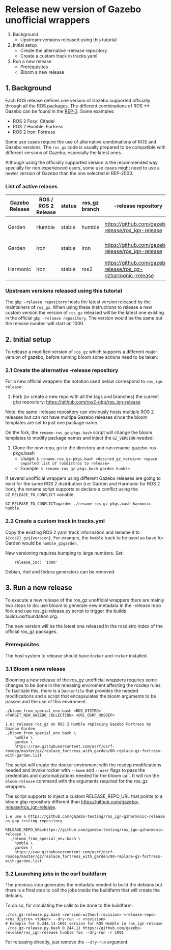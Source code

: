 # Release new version of Gazebo unofficial wrappers

1. Background
   * Upstream versions released using this tutorial
2. Initial setup
   * Create the alternative -release repository
   * Create a custom track in tracks.yaml
3. Run a new release
   * Prerequisites
   * Bloom a new release

## 1. Background

Each ROS release defines one version of Gazebo supported officially through
all the ROS packages. The different combinations of ROS <-> Gazebo can be
found in the [REP-3](http://www.ros.org/reps/rep-2000.html). Some examples:

 * ROS 2 Foxy: Citadel
 * ROS 2 Humble: Fortress
 * ROS 2 Iron: Fortress

Some use cases require the use of alternative combinations of ROS and Gazebo
versions. The `ros_gz` code is usually prepared to be compatible with
different versions of Gazebo, especially the latest ones.

Although using the officially supported version is the recommended way
specially for non experienced users, some use cases might need to use a
newer version of Gazebo than the one selected in REP-2000.

### List of active relases

| Gazebo Release | ROS / ROS 2 Release | status     | ros_gz branch | -release repository | CI | release cmd |
| ---------------|---------------------|------------|---------------|---------------------|----|-------------|
| Garden         | Humble              | stable     | humble        | https://github.com/gazebo-release/ros_ign-release | [![Build Status](https://build.osrfoundation.org/buildStatus/icon?job=ros_gzgarden_bridge-install-pkg_humble-ci-jammy-amd64)](https://build.osrfoundation.org/job/ros_gzgarden_bridge-install-pkg_humble-ci-jammy-amd64/) | <details>```RELEASE_REPO_URL=https://github.com/gazebo-release/ros_ign-release ./bloom_from_special_env.bash humble garden https://raw.githubusercontent.com/osrf/osrf-rosdep/master/gz/replace_fortress_with_garden/00-replace-gz-fortress-with-garden.list```</details> |
| Garden         | Iron                | stable     | iron          | https://github.com/gazebo-release/ros_ign-release | [![Build Status](https://build.osrfoundation.org/buildStatus/icon?job=ros_gzgarden_bridge-install-pkg_iron-ci-jammy-amd64)](https://build.osrfoundation.org/job/ros_gzgarden_bridge-install-pkg_iron-ci-jammy-amd64/) | <details>```RELEASE_REPO_URL=https://github.com/gazebo-release/ros_ign-release ./bloom_from_special_env.bash iron garden https://raw.githubusercontent.com/osrf/osrf-rosdep/master/gz/replace_fortress_with_garden/00-replace-gz-fortress-with-garden.list```</details> |
| Harmonic       | Iron                | stable     | ros2          | https://github.com/gazebo-release/ros_gz-gzharmonic-release | [![Build Status](https://build.osrfoundation.org/buildStatus/icon?job=ros_gzharmonic_bridge-install-pkg_iron-ci-jammy-amd64)](https://build.osrfoundation.org/job/ros_gzharmonic_bridge-install-pkg_iron-ci-jammy-amd64/) | <details>```RELEASE_REPO_URL=https://github.com/gazebo-release/ros_gz-gzharmonic-release   ./bloom_from_special_env.bash iron harmonic https://raw.githubusercontent.com/osrf/osrf-rosdep```</details> |

### Upstream versions released using this tutorial

The `gbp -release repository` hosts the latest version released by the
maintainers of `ros_gz`. When using these instructions to release a new custom
version the version of `ros_gz` released will be the latest one existing in the
official `gbp -release repository`. The version would be the same but the
release number will start on 1000.

## 2. Initial setup

To release a modified version of `ros_gz` which supports a different major
version of gazebo, before running bloom some actions need to be taken:

### 2.1 Create the alternative -release repository

For a new official wrappers the notation used below correspond to `ros_ign-release`:

 1. Fork (or create a new repo with all the tags and branches) the current gbp repository:
    https://github.com/ros2-gbp/ros_ign-release

Note: the same -release repository can obviously hosts multiple ROS 2 releases but
can not have multipe Gazebo releases since the bloom templates are set to just one
package name.

On the fork, the `rename-ros_gz-pkgs.bash` script will change the bloom templates to modify package names and inject the `GZ_VERSION` needed:

 1. Clone the new repo, go to the directory and run rename-gazebo-ros-pkgs.bash
    - Usage: `$ rename-ros_gz-pkgs.bash <desired_gz_version> <space separted list of rosdistros to release>`
    - Example: `$ rename-ros_gz-pkgs.bash garden humble`

If several unofficial wrappers using different Gazebo releases are going to exist for the same ROS 2 distribution (i.e: Garden and Harmonic for ROS 2 Iron), the rename script supports to declare a conflict using the `GZ_RELEASE_TO_CONFLICT` variable:

```
GZ_RELEASE_TO_CONFLICT=garden ./rename-ros_gz-pkgs.bash harmonic humble
```

### 2.2 Create a custom track in tracks.yml

Copy the existing ROS 2 yaml track information and rename it to `${ros2}_gz${version}`.
For example, the `humble` track to be used as base for Garden would be `humble_gzgarden`.

New versioning requires bumping to large numbers. Set:

```
    release_inc: '1000'
```

Debian, rhel and fedora generators can be removed.

## 3. Run a new release

To execute a new release of the ros_gz unofficial wrappers there are mainly two
steps to do: use bloom to generate new metadata in the -release repo fork and
use ros_gz-release.py script to trigger the builds builds.osrfoundation.org.

The new version will be the latest one released in the rosdistro index of the
official ros_gz packages.

### Prerequisites

The host system to release should have `docker` and `rocker` installed.

### 3.1 Bloom a new release

Blooming a new release of the ros_gz unofficial wrappers requires some changes
to be done in the releasing enviroment affecting the rosdep rules. To facilitate
this, there is a `Dockerfile` that provides the needed modifications and a script
that encapsulates the bloom arguments to be passed and the use of this enviroment.

```
./bloom_from_special_env.bash <ROS_DISTRO> <TARGET_NEW_GAZEBO_COLLECTION> <URL_OSRF_ROSDEP>

i.e: release ros_gz on ROS 2 Humble replacing Gazebo Fortress by Gazebo Garden
./bloom_from_special_env.bash \
    humble \
    garden \
    https://raw.githubusercontent.com/osrf/osrf-rosdep/master/gz/replace_fortress_with_garden/00-replace-gz-fortress-with-garden.list
```

The script will create the docker enviroment with the rosdep modifications needed
and invoke rocker with `--home` and `--user` flags to pass the credentials and
customatizations needed for the bloom call. It will run the `bloom-release` command
with the arguments required for the ros_gz wrappers.

The script supports to inject a custom RELEASE_REPO_URL that points to a bloom gbp
repository different than https://github.com/gazebo-release/ros_ign-release.

```
i.e use a https://github.com/gazebo-testing/ros_ign-gzharmonic-release as gbp testing repository

RELEASE_REPO_URL=https://github.com/gazebo-testing/ros_ign-gzharmonic-release \
  ./bloom_from_special_env.bash \
    humble \
    garden \
    https://raw.githubusercontent.com/osrf/osrf-rosdep/master/gz/replace_fortress_with_garden/00-replace-gz-fortress-with-garden.list
```

### 3.2 Launching jobs in the osrf buildfarm

The previous step generates the metadata needed to build the debians but there is
a final step to call the jobs inside the buildfarm that will create the debians.

To do so, for simulating the calls to be done to the buildfarm:

```
./ros_gz-release.py.bash <version-without-revision> <release-repo> <ros_distro> <token> --dry-run -r <revision>
# Example for 0.244.11-1001 version for ROS Humble in ros_ign-release
./ros_gz-release.py.bash 0.244.11 https://github.com/gazebo-release/ros_ign-release humble foo --dry-run -r 1001
```

For releasing directly, just remove the `--dry-run` argument.
